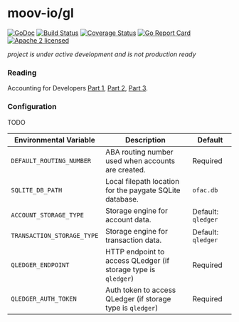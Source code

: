 moov-io/gl
===

[![GoDoc](https://godoc.org/github.com/moov-io/gl?status.svg)](https://godoc.org/github.com/moov-io/gl)
[![Build Status](https://travis-ci.com/moov-io/gl.svg?branch=master)](https://travis-ci.com/moov-io/gl)
[![Coverage Status](https://codecov.io/gh/moov-io/gl/branch/master/graph/badge.svg)](https://codecov.io/gh/moov-io/gl)
[![Go Report Card](https://goreportcard.com/badge/github.com/moov-io/gl)](https://goreportcard.com/report/github.com/moov-io/gl)
[![Apache 2 licensed](https://img.shields.io/badge/license-Apache2-blue.svg)](https://raw.githubusercontent.com/moov-io/gl/master/LICENSE)

*project is under active development and is not production ready*

### Reading

Accounting for Developers [Part 1](https://docs.google.com/document/d/1HDLRa6vKpclO1JtxbGB5NeAYWf8cf1UMGy22o8OZZq4/edit#heading=h.jo5avukxj1q), [Part 2](https://docs.google.com/document/d/1qhtirHUzPu7Od7yX3A4kA424tjFCv5Kbi42xj49tKlw/edit), [Part 3](https://docs.google.com/document/d/1kIwonczHvJLgzcijLtljHc5fccQ6fKI6TodhnGYHCEA/edit).

### Configuration

TODO

| Environmental Variable | Description | Default |
|-----|-----|-----|
| `DEFAULT_ROUTING_NUMBER` | ABA routing number used when accounts are created. | Required |
| `SQLITE_DB_PATH`| Local filepath location for the paygate SQLite database. | `ofac.db` |
| `ACCOUNT_STORAGE_TYPE` | Storage engine for account data. | Default: `qledger` |
| `TRANSACTION_STORAGE_TYPE` | Storage engine for transaction data. | Default: `qledger` |
| `QLEDGER_ENDPOINT` | HTTP endpoint to access QLedger (if storage type is `qledger`) | Required |
| `QLEDGER_AUTH_TOKEN` | Auth token to access QLedger (if storage type is `qledger`) | Required |
